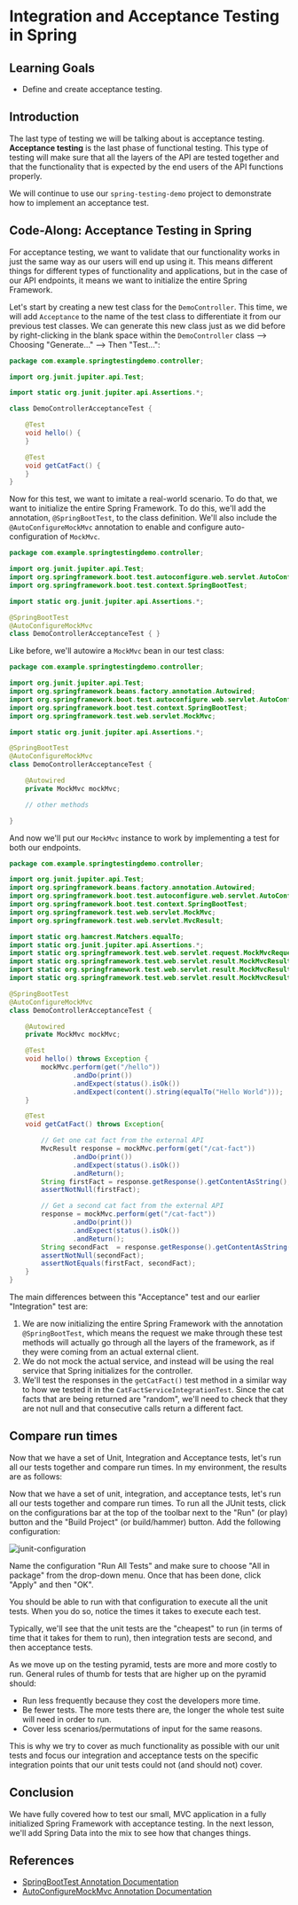 # Integration and Acceptance Testing in Spring

## Learning Goals

- Define and create acceptance testing.

## Introduction

The last type of testing we will be talking about is acceptance testing.
**Acceptance testing** is the last phase of functional testing. This type of
testing will make sure that all the layers of the API are tested together and
that the functionality that is expected by the end users of the API functions
properly.

We will continue to use our `spring-testing-demo` project to demonstrate how
to implement an acceptance test.

## Code-Along: Acceptance Testing in Spring

For acceptance testing, we want to validate that our functionality works in just
the same way as our users will end up using it. This means different things for
different types of functionality and applications, but in the case of our API
endpoints, it means we want to initialize the entire Spring Framework.

Let's start by creating a new test class for the `DemoController`. This time, we
will add `Acceptance` to the name of the test class to differentiate it from
our previous test classes. We can generate this new class just as we did before
by right-clicking in the blank space within the `DemoController` class -->
Choosing "Generate..." --> Then "Test...":

```java
package com.example.springtestingdemo.controller;

import org.junit.jupiter.api.Test;

import static org.junit.jupiter.api.Assertions.*;

class DemoControllerAcceptanceTest {

    @Test
    void hello() {
    }

    @Test
    void getCatFact() {
    }
}
```

Now for this test, we want to imitate a real-world scenario. To do that, we want
to initialize the entire Spring Framework. To do this, we'll add the annotation,
`@SpringBootTest`, to the class definition. We'll also include the
`@AutoConfigureMockMvc` annotation to enable and configure auto-configuration of
`MockMvc`.

```java
package com.example.springtestingdemo.controller;

import org.junit.jupiter.api.Test;
import org.springframework.boot.test.autoconfigure.web.servlet.AutoConfigureMockMvc;
import org.springframework.boot.test.context.SpringBootTest;

import static org.junit.jupiter.api.Assertions.*;

@SpringBootTest
@AutoConfigureMockMvc
class DemoControllerAcceptanceTest { }
```

Like before, we'll autowire a `MockMvc` bean in our test class:

```java
package com.example.springtestingdemo.controller;

import org.junit.jupiter.api.Test;
import org.springframework.beans.factory.annotation.Autowired;
import org.springframework.boot.test.autoconfigure.web.servlet.AutoConfigureMockMvc;
import org.springframework.boot.test.context.SpringBootTest;
import org.springframework.test.web.servlet.MockMvc;

import static org.junit.jupiter.api.Assertions.*;

@SpringBootTest
@AutoConfigureMockMvc
class DemoControllerAcceptanceTest {

    @Autowired
    private MockMvc mockMvc;

    // other methods

}
```

And now we'll put our `MockMvc` instance to work by implementing a test for both
our endpoints.

```java
package com.example.springtestingdemo.controller;

import org.junit.jupiter.api.Test;
import org.springframework.beans.factory.annotation.Autowired;
import org.springframework.boot.test.autoconfigure.web.servlet.AutoConfigureMockMvc;
import org.springframework.boot.test.context.SpringBootTest;
import org.springframework.test.web.servlet.MockMvc;
import org.springframework.test.web.servlet.MvcResult;

import static org.hamcrest.Matchers.equalTo;
import static org.junit.jupiter.api.Assertions.*;
import static org.springframework.test.web.servlet.request.MockMvcRequestBuilders.get;
import static org.springframework.test.web.servlet.result.MockMvcResultHandlers.print;
import static org.springframework.test.web.servlet.result.MockMvcResultMatchers.content;
import static org.springframework.test.web.servlet.result.MockMvcResultMatchers.status;

@SpringBootTest
@AutoConfigureMockMvc
class DemoControllerAcceptanceTest {

    @Autowired
    private MockMvc mockMvc;

    @Test
    void hello() throws Exception {
        mockMvc.perform(get("/hello"))
                .andDo(print())
                .andExpect(status().isOk())
                .andExpect(content().string(equalTo("Hello World")));
    }

    @Test
    void getCatFact() throws Exception{

        // Get one cat fact from the external API
        MvcResult response = mockMvc.perform(get("/cat-fact"))
                .andDo(print())
                .andExpect(status().isOk())
                .andReturn();
        String firstFact = response.getResponse().getContentAsString();
        assertNotNull(firstFact);

        // Get a second cat fact from the external API
        response = mockMvc.perform(get("/cat-fact"))
                .andDo(print())
                .andExpect(status().isOk())
                .andReturn();
        String secondFact  = response.getResponse().getContentAsString();
        assertNotNull(secondFact);
        assertNotEquals(firstFact, secondFact);
    }
}
```

The main differences between this "Acceptance" test and our earlier
"Integration" test are:

1. We are now initializing the entire Spring Framework with the annotation
   `@SpringBootTest`, which means the request we make through these test methods
   will actually go through all the layers of the framework, as if they were
   coming from an actual external client.
2. We do not mock the actual service, and instead will be using the real service
   that Spring initializes for the controller.
3. We'll test the responses in the `getCatFact()` test method in a similar way
   to how we tested it in the `CatFactServiceIntegrationTest`. Since the cat
   facts that are being returned are "random", we'll need to check that they
   are not null and that consecutive calls return a different fact.

## Compare run times

Now that we have a set of Unit, Integration and Acceptance tests, let's run all
our tests together and compare run times. In my environment, the results are as
follows:

Now that we have a set of unit, integration, and acceptance tests, let's run all
our tests together and compare run times. To run all the JUnit tests, click on
the configurations bar at the top of the toolbar next to the "Run" (or play)
button and the "Build Project" (or build/hammer) button. Add the following
configuration:

![junit-configuration](https://curriculum-content.s3.amazonaws.com/spring-mod-2/testing/intellij-junit-configuration.png)

Name the configuration "Run All Tests" and make sure to choose "All in package"
from the drop-down menu. Once that has been done, click "Apply" and then "OK".

You should be able to run with that configuration to execute all the unit tests.
When you do so, notice the times it takes to execute each test.

Typically, we'll see that the unit tests are the "cheapest" to run (in terms of
time that it takes for them to run), then integration tests are second, and then
acceptance tests.

As we move up on the testing pyramid, tests are more and more costly to run.
General rules of thumb for tests that are higher up on the pyramid should:

- Run less frequently because they cost the developers more time.
- Be fewer tests. The more tests there are, the longer the whole test suite will
  need in order to run.
- Cover less scenarios/permutations of input for the same reasons.

This is why we try to cover as much functionality as possible with our unit
tests and focus our integration and acceptance tests on the specific integration
points that our unit tests could not (and should not) cover.

## Conclusion

We have fully covered how to test our small, MVC application in a fully
initialized Spring Framework with acceptance testing. In the next lesson, we'll
add Spring Data into the mix to see how that changes things.

## References

- [SpringBootTest Annotation Documentation](https://docs.spring.io/spring-boot/docs/current/api/org/springframework/boot/test/context/SpringBootTest.html)
- [AutoConfigureMockMvc Annotation Documentation](https://docs.spring.io/spring-boot/docs/current/api/org/springframework/boot/test/autoconfigure/web/servlet/AutoConfigureMockMvc.html)
